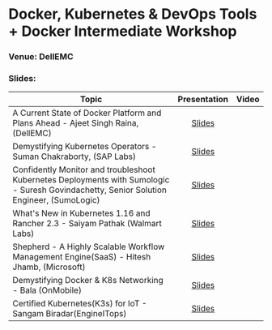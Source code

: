 # Docker, Kubernetes & DevOps Tools + Docker Intermediate Workshop

### Venue: DellEMC

### Slides:


| Topic        | Presentation          | Video  | 
| ------------- |:-------------:| -----:| 
| A Current State of Docker Platform and Plans Ahead - Ajeet Singh Raina, (DellEMC)| [Slides](https://www.slideshare.net/ajeetraina/current-state-of-docker-platform-nov-2019) |  | 
| Demystifying Kubernetes Operators - Suman Chakraborty, (SAP Labs) | [Slides]() |  | 
| Confidently Monitor and troubleshoot Kubernetes Deployments with Sumologic - Suresh Govindachetty, Senior Solution Engineer, (SumoLogic) | [Slides]() |  |
| What's New in Kubernetes 1.16 and Rancher 2.3  - Saiyam Pathak (Walmart Labs)| [Slides](https://www.slideshare.net/saiyampathak1/kubernetes-116-and-rancher-23-enhancements) |  | 
| Shepherd - A Highly Scalable Workflow Management Engine(SaaS) - Hitesh Jhamb, (Microsoft) | [Slides]() |  | 
| Demystifying Docker & K8s Networking - Bala (OnMobile)| [Slides](https://www.slideshare.net/BalasundaramNataraja/demystfying-containernetworking/BalasundaramNataraja/demystfying-containernetworking) |  | 
| Certified Kubernetes(K3s) for IoT - Sangam Biradar(EngineITops)| [Slides]() |  | 
